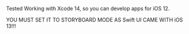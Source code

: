 Tested Working with Xcode 14, so you can develop apps for iOS 12.

YOU MUST SET IT TO STORYBOARD MODE AS Swift UI CAME WITH iOS 13!!!
